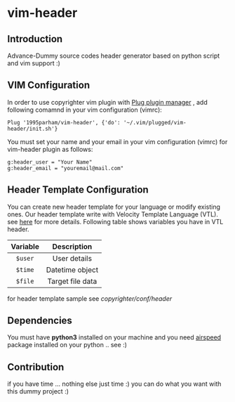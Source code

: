 # vim-header
## Introduction
Advance-Dummy source codes header generator based on python script and vim support :)
## VIM Configuration
In order to use copyrighter vim plugin with
[Plug plugin manager](https://github.com/junegunn/vim-plug)
, add following comamnd in your vim configuration (vimrc):
```viml
Plug '1995parham/vim-header', {'do': '~/.vim/plugged/vim-header/init.sh'}
```
You must set your name and your email in your vim configuration (vimrc)
for vim-header plugin as follows:
```viml
g:header_user = "Your Name"
g:header_email = "youremail@mail.com"
```
## Header Template Configuration
You can create new header template for your language
or modify existing ones. Our header template write with
Velocity Template Language (VTL). see
[here](http://velocity.apache.org/engine/devel/user-guide.html)
for more details. Following table shows variables you have in
VTL header.

| Variable      | Description     |
|:-------------:|:---------------:|
| `$user`       | User details    |
| `$time`       | Datetime object |
| `$file`       | Target file data|

for header template sample see *copyrighter/conf/header*

## Dependencies
You must have **python3** installed on your machine and you need
[airspeed](https://github.com/purcell/airspeed)
package installed on your python .. see :)

## Contribution
if you have time ... nothing else just time :) you can do what
you want with this dummy project :)

